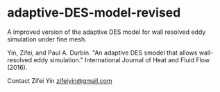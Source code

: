 # adaptive-DES-model-revised

A improved version of the adaptive DES model for wall resolved eddy simulation under fine mesh.

Yin, Zifei, and Paul A. Durbin. 
"An adaptive DES smodel that allows wall-resolved eddy simulation." 
International Journal of Heat and Fluid Flow (2016).

Contact
Zifei Yin   zifeiyin@gmail.com
